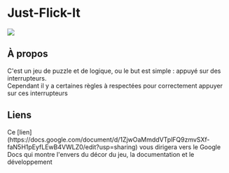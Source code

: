 # Just-Flick-It
<img src="./img/Thumbnail2.png"/>

## À propos
<p>
C'est un jeu de puzzle et de logique, ou le but est simple : appuyé sur des interrupteurs. <br>
Cependant il y a certaines règles à respectées pour correctement appuyer sur ces interrupteurs
</p>

## Liens
<p>
Ce [lien](https://docs.google.com/document/d/1ZjwOaMmddVTplFQ9zmvSXf-faN5H1pEyfLEwB4VWLZ0/edit?usp=sharing) vous dirigera vers le Google Docs qui montre l'envers du décor du jeu, la documentation et le développement
</p>

